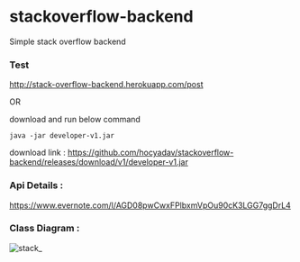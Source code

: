 # stackoverflow-backend

Simple stack overflow backend

### Test
http://stack-overflow-backend.herokuapp.com/post

OR 

download and run below command

    java -jar developer-v1.jar
 
 
 download link : https://github.com/hocyadav/stackoverflow-backend/releases/download/v1/developer-v1.jar





### Api Details : 
https://www.evernote.com/l/AGD08pwCwxFPlbxmVpOu90cK3LGG7ggDrL4


### Class Diagram :


![stack_](https://user-images.githubusercontent.com/56931032/85315429-ad33a500-b4d8-11ea-90ec-8938f7a68062.jpg)
